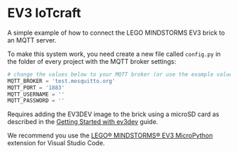 # EV3 IoTcraft

A simple example of how to connect the LEGO MINDSTORMS EV3 brick to an MQTT server.

To make this system work, you need create a new file called `config.py` in the folder of every project with the MQTT broker settings:

```python
# change the values below to your MQTT broker (or use the example values)
MQTT_BROKER = 'test.mosquitto.org'
MQTT_PORT = '1883'
MQTT_USERNAME = ''
MQTT_PASSWORD = ''
```

Requires adding the EV3DEV image to the brick using a microSD card as described in the [Getting Started with ev3dev](https://www.ev3dev.org/docs/getting-started/) guide.

We recommend you use the [LEGO® MINDSTORMS® EV3 MicroPython](vscode:extension/lego-education.ev3-micropython) extension for Visual Studio Code.
